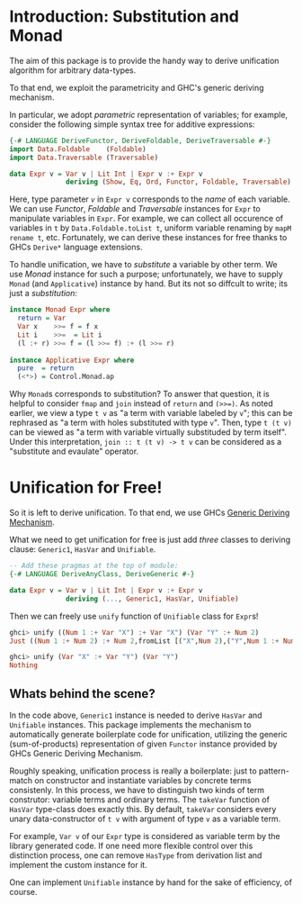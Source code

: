 # Introduction: Substitution and Monad

The aim of this package is to provide the handy way to derive
unification algorithm for arbitrary data-types.

To that end, we exploit the parametricity and GHC's generic deriving mechanism.

In particular, we adopt *parametric* representation of variables;
for example, consider the following simple syntax tree for additive expressions:

```haskell
{-# LANGUAGE DeriveFunctor, DeriveFoldable, DeriveTraversable #-}
import Data.Foldable    (Foldable)
import Data.Traversable (Traversable)

data Expr v = Var v | Lit Int | Expr v :+ Expr v
              deriving (Show, Eq, Ord, Functor, Foldable, Traversable)
```

Here, type parameter *`v`* in `Expr v` corresponds to the *name* of each variable.
We can use *Functor*, *Foldable* and *Traversable* instances
for `Expr` to manipulate variables in `Expr`.
For example, we can collect all occurence of variables in `t` by `Data.Foldable.toList t`,
uniform variable renaming by `mapM rename t`, etc.
Fortunately, we can derive these instances for free thanks to GHCs `Derive*` language extensions.

To handle unification, we have to *substitute* a variable by other term.
We use *Monad* instance for such a purpose; unfortunately, we have to supply
`Monad` (and `Applicative`) instance by hand.
But its not so diffcult to write; its just a *substitution*:

```haskell
instance Monad Expr where
  return = Var
  Var x    >>= f = f x
  Lit i    >>=  = Lit i
  (l :+ r) >>= f = (l >>= f) :+ (l >>= r)
 
instance Applicative Expr where
  pure  = return
  (<*>) = Control.Monad.ap
```

Why `Monad`s corresponds to substitution?
To answer that question, it is helpful to consider `fmap` and `join`
instead of `return` and `(>>=)`.
As noted earlier, we view a type `t v` as "a term with variable labeled by `v`";
this can be rephrased as "a term with holes substituted with type `v`".
Then, type `t (t v)` can be viewed as "a term with variable virtually substituded by term itself".
Under this interpretation, `join :: t (t v) -> t v` can be considered as a "substitute and evaulate" operator.

# Unification for Free!

So it is left to derive unification.
To that end, we use GHCs [Generic Deriving Mechanism](https://downloads.haskell.org/~ghc/latest/docs/html/users_guide/glasgow_exts.html#generic-programming).

What we need to get unification for free is just add *three* classes to deriving clause:
`Generic1`, `HasVar` and `Unifiable`.

```haskell
-- Add these pragmas at the top of module:
{-# LANGUAGE DeriveAnyClass, DeriveGeneric #-}

data Expr v = Var v | Lit Int | Expr v :+ Expr v
              deriving (..., Generic1, HasVar, Unifiable)
```

Then we can freely use `unify` function of `Unifiable` class for `Expr`s!

```haskell
ghci> unify ((Num 1 :+ Var "X") :+ Var "X") (Var "Y" :+ Num 2)
Just ((Num 1 :+ Num 2) :+ Num 2,fromList [("X",Num 2),("Y",Num 1 :+ Num 2)])

ghci> unify (Var "X" :+ Var "Y") (Var "Y")
Nothing
```

## Whats behind the scene?

In the code above, `Generic1` instance is needed to derive `HasVar` and `Unifiable` instances.
This package implements the mechanism to automatically generate boilerplate code for unification,
utilizing the generic (sum-of-products) representation of given `Functor` instance provided by
GHCs Generic Deriving Mechanism.

Roughly speaking, unification process is really a boilerplate: just to pattern-match on constructor
and instantiate variables by concrete terms consistenly.
In this process, we have to distinguish two kinds of term construtor: variable terms and ordinary terms.
The `takeVar` function of `HasVar` type-class does exactly this.
By default, `takeVar` considers every unary data-constructor of `t v` with argument of type `v` as a variable term.

For example, `Var v` of our `Expr` type is considered as variable term by the library generated code.
If one need more flexible control over this distinction process, one can remove `HasType`
from derivation list and implement the custom instance for it.

One can implement `Unifiable` instance by hand for the sake of efficiency, of course.
